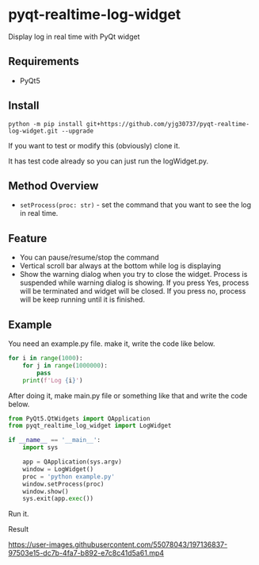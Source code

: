 # pyqt-realtime-log-widget
Display log in real time with PyQt widget

## Requirements
* PyQt5

## Install
`python -m pip install git+https://github.com/yjg30737/pyqt-realtime-log-widget.git --upgrade`

If you want to test or modify this (obviously) clone it.

It has test code already so you can just run the logWidget.py.

## Method Overview
* `setProcess(proc: str)` - set the command that you want to see the log in real time.

## Feature
* You can pause/resume/stop the command
* Vertical scroll bar always at the bottom while log is displaying
* Show the warning dialog when you try to close the widget. Process is suspended while warning dialog is showing. If you press Yes, process will be terminated and widget will be closed. If you press no, process will be keep running until it is finished.   

## Example
You need an example.py file. make it, write the code like below.

```python
for i in range(1000):
    for j in range(1000000):
        pass
    print(f'Log {i}')
```

After doing it, make main.py file or something like that and write the code below. 

```python
from PyQt5.QtWidgets import QApplication
from pyqt_realtime_log_widget import LogWidget

if __name__ == '__main__':
    import sys

    app = QApplication(sys.argv)
    window = LogWidget()
    proc = 'python example.py'
    window.setProcess(proc)
    window.show()
    sys.exit(app.exec())
```

Run it.

Result

https://user-images.githubusercontent.com/55078043/197136837-97503e15-dc7b-4fa7-b892-e7c8c41d5a61.mp4


